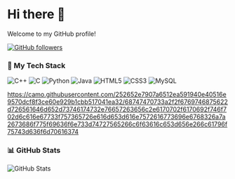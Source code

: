 # Hi there 👋
Welcome to my GitHub profile!

[![GitHub followers](https://img.shields.io/github/followers/amanramola?label=Follow&style=social)](https://github.com/amanramola)


### 🚀 My Tech Stack

![C++](https://img.shields.io/badge/C++-4B8BBE?style=for-the-badge&logo=c%2b%2b&logoColor=white)
![C](https://img.shields.io/badge/C-A8B9CC?style=for-the-badge&logo=c&logoColor=black)
![Python](https://img.shields.io/badge/Python-FFD43B?style=for-the-badge&logo=python&logoColor=black)
![Java](https://img.shields.io/badge/Java-ED8B00?style=for-the-badge&logo=java&logoColor=white)
![HTML5](https://img.shields.io/badge/HTML5-DD4B25?style=for-the-badge&logo=html5&logoColor=white)
![CSS3](https://img.shields.io/badge/CSS3-264DE4?style=for-the-badge&logo=css3&logoColor=white)
![MySQL](https://img.shields.io/badge/MySQL-00618A?style=for-the-badge&logo=mysql&logoColor=white)

https://camo.githubusercontent.com/252652e7907a6512ea591940e40516e9570dcf8f3ce60e929b1cbb517041ea32/68747470733a2f2f6769746875622d726561646d652d73746174732e76657263656c2e6170702f6170692f746f702d6c616e67733f757365726e616d653d616e7572616773696e6768326a7a2673686f775f69636f6e733d74727565266c6f63616c653d656e266c61796f75743d636f6d70616374

### 📊 GitHub Stats

![GitHub Stats](https://github-readme-stats.vercel.app/api?username=amanramola&theme=dark&hide_border=false&include_all_commits=false&count_private=false)
